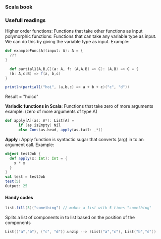 ### Scala book 


### Usefull readings

Higher order functions: Functions that take other functions as input <br> 
polymorphic functions: Functions that can take any variable type as input. 
We can do this by giving the variable type as input. Example: 
```scala
def exampleFunc[A](input: A): A = { 
  ???
}
```

```scala
  def partial1[A,B,C](a: A, f: (A,A,B) => C): (A,B) => C = {
  (b: A,c:B) => f(a, b,c)
}

println(partial1("hoi", (a,b,c) => a + b + c)("c", "d"))
```
Result = "hoicd" <br> 

<b> Variadic functions in Scala</b>: Functions that take zero of more arguments <br> 
example: (zero of more arguments of type A)<br> 

```scala
def apply[A](as: A*): List[A] =
      if (as.isEmpty) Nil
      else Cons(as.head, apply(as.tail: _*))

```

<b> Apply </b>: Apply function is syntactic sugar that converts (arg) in to an argument call. Example: 

```scala
object testJob { 
  def apply(x: Int): Int = { 
    x * x
  }
}
val test = testJob
test(5) 
Output: 25
```

#### Handy codes 


```scala
list.fill(5)("something") // makes a list with 5 times "something"
```
Splits a list of components in to list based on the position of the components 
```scala
List(("a","b"), ("c", "d")).unzip --> (List("a","c"), List("b","d"))
```